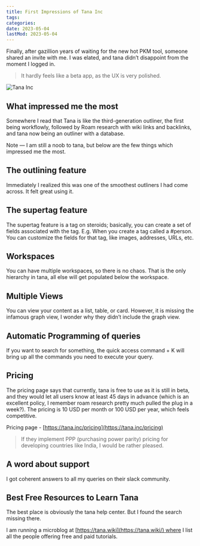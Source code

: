 ```yaml
---
title: First Impressions of Tana Inc
tags:
categories:
date: 2023-05-04
lastMod: 2023-05-04
---
```

Finally, after gazillion years of waiting for the new hot PKM tool, someone shared an invite with me. I was elated, and tana didn’t disappoint from the moment I logged in.

> It hardly feels like a beta app, as the UX is very polished.

![Tana Inc](https://mataroa.blog/images/ebcabbb4.png)

## What impressed me the most

Somewhere I read that Tana is like the third-generation outliner, the first being workflowly, followed by Roam research with wiki links and backlinks, and tana now being an outliner with a database.

Note — I am still a noob to tana, but below are the few things which impressed me the most.

## The outlining feature

Immediately I realized this was one of the smoothest outliners I had come across. It felt great using it.

## The supertag feature

The supertag feature is a tag on steroids; basically, you can create a set of fields associated with the tag. E.g. When you create a tag called a #person. You can customize the fields for that tag, like images, addresses, URLs, etc.

## Workspaces

You can have multiple workspaces, so there is no chaos. That is the only hierarchy in tana, all else will get populated below the workspace.

## Multiple Views

You can view your content as a list, table, or card. However, it is missing the infamous graph view, I wonder why they didn’t include the graph view.

## Automatic Programming of queries

If you want to search for something, the quick access command + K will bring up all the commands you need to execute your query.

## Pricing

The pricing page says that currently, tana is free to use as it is still in beta, and they would let all users know at least 45 days in advance (which is an excellent policy, I remember roam research pretty much pulled the plug in a week?). The pricing is 10 USD per month or 100 USD per year, which feels competitive.

Pricing page - [https://tana.inc/pricing](https://tana.inc/pricing)

> If they implement PPP (purchasing power parity) pricing for developing countries like India, I would be rather pleased.

## A word about support

I got coherent answers to all my queries on their slack community.

## Best Free Resources to Learn Tana

The best place is obviously the tana help center. But I found the search missing there.

I am running a microblog at [https://tana.wiki](https://tana.wiki/) where I list all the people offering free and paid tutorials.
